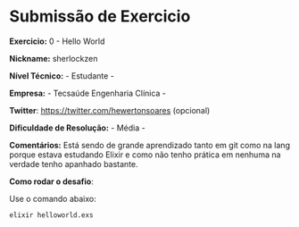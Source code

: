 # Submissão de Exercicio

**Exercicio:** 0 - Hello World

**Nickname:** sherlockzen

**Nível Técnico:** - Estudante -

**Empresa:** - Tecsaúde Engenharia Clínica -

**Twitter**: https://twitter.com/hewertonsoares (opcional)

**Dificuldade de Resolução:** - Média -

**Comentários:** Está sendo de grande aprendizado tanto em git como na lang porque estava estudando Elixir e como não tenho prática em nenhuma na verdade tenho apanhado bastante.

**Como rodar o desafio**: 

Use o comando abaixo: 
```bash
elixir helloworld.exs
```
